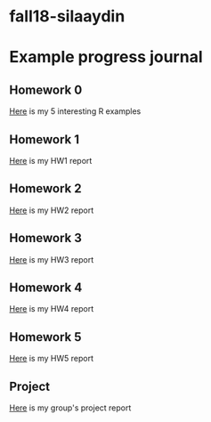 # fall18-silaaydin
# Example progress journal

## Homework 0

[Here](files/example_homework_0.html) is my 5 interesting R examples 

## Homework 1

[Here](files/hw1_notebook.html) is my HW1 report

## Homework 2

[Here](files/hw2_notebook.html) is my HW2 report

## Homework 3

[Here](files/hw3.html) is my HW3 report

## Homework 4

[Here](files/hw4.html) is my HW4 report

## Homework 5

[Here](files/HW5.html) is my HW5 report


## Project

[Here](files/project.html) is my group's project report

